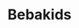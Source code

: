 ---
layout: single-rating-store
title: Bebakids
description: 
year: 2014
delivery: по РФ от 2000 руб.
url-ad: https://ad.admitad.com/g/321b5af526baaff9d7dd7f2bf10faa/
assortment: игрушки, средства гигиены.
discounts: Скидки до 10%
image: /assets/banners/banner-2f56ba00fa4dcb6f1210c6bed52096ca.jpg
---